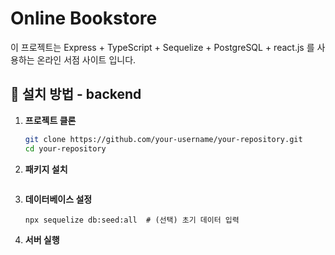 # Online Bookstore

이 프로젝트는 Express + TypeScript + Sequelize + PostgreSQL +  react.js 를 사용하는 온라인 서점 사이트 입니다.

## 📌 설치 방법 - backend

1. **프로젝트 클론**
   ```sh
   git clone https://github.com/your-username/your-repository.git
   cd your-repository

2. **패키지 설치**
   ```npm install

3. **데이터베이스 설정**
   ```npx sequelize db:migrate
   npx sequelize db:seed:all  # (선택) 초기 데이터 입력
   
4. **서버 실행**
   ```npm run dev
